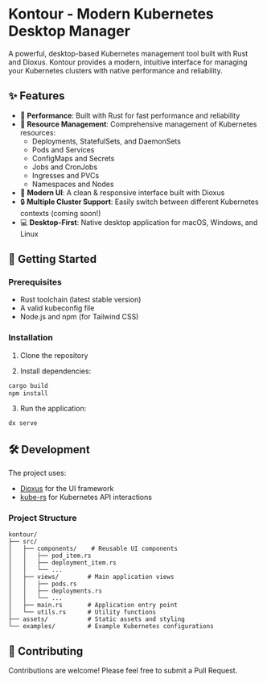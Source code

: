 # Kontour - Modern Kubernetes Desktop Manager

A powerful, desktop-based Kubernetes management tool built with Rust and Dioxus. Kontour provides a modern, intuitive interface for managing your Kubernetes clusters with native performance and reliability.

## ✨ Features

- 🚀 **Performance**: Built with Rust for fast performance and reliability
- 🎯 **Resource Management**: Comprehensive management of Kubernetes resources:
  - Deployments, StatefulSets, and DaemonSets
  - Pods and Services
  - ConfigMaps and Secrets
  - Jobs and CronJobs
  - Ingresses and PVCs
  - Namespaces and Nodes
- 🎨 **Modern UI**: A clean & responsive interface built with Dioxus
- 🔒 **Multiple Cluster Support**: Easily switch between different Kubernetes contexts (coming soon!)
- 💻 **Desktop-First**: Native desktop application for macOS, Windows, and Linux

## 🚀 Getting Started

### Prerequisites

- Rust toolchain (latest stable version)
- A valid kubeconfig file
- Node.js and npm (for Tailwind CSS)

### Installation

1. Clone the repository

2. Install dependencies:
```bash
cargo build
npm install
```

3. Run the application:
```bash
dx serve
```

## 🛠 Development

The project uses:
- [Dioxus](https://dioxuslabs.com/) for the UI framework
- [kube-rs](https://kube.rs/) for Kubernetes API interactions

### Project Structure

```
kontour/
├── src/
│   ├── components/    # Reusable UI components
│   │   ├── pod_item.rs
│   │   ├── deployment_item.rs
│   │   └── ...
│   ├── views/        # Main application views
│   │   ├── pods.rs
│   │   ├── deployments.rs
│   │   └── ...
│   ├── main.rs       # Application entry point
│   └── utils.rs      # Utility functions
├── assets/           # Static assets and styling
└── examples/         # Example Kubernetes configurations
```

## 🤝 Contributing

Contributions are welcome! Please feel free to submit a Pull Request.
